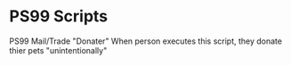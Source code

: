 # PS99 Scripts
PS99 Mail/Trade "Donater"
When person executes this script, they donate thier pets "unintentionally"
